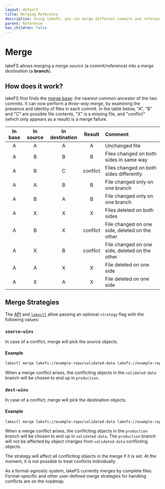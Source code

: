 ```yaml
---
layout: default
title: Merging Reference
description: Using lakeFS, you can merge different commits and references into a branch. The purpose of this document is to explain how to use this feature.
parent: Reference
has_children: false
---
```


# Merge

lakeFS allows merging a _merge source_ (a commit/reference) into a _merge destination_ (a **branch**). 

## How does it work?

lakeFS first finds the [merge base](https://git-scm.com/docs/git-merge-base#_description): the nearest common ancestor of the two commits.
It can now perform a _three-way merge_, by examining the presence and identity of files in each commit. In the table
below, "A", "B" and "C" are possible file contents, "X" is a missing file, and "conflict"
(which only appears as a result) is a merge failure.

| **In base** | **In source** | **In destination** | **Result** | **Comment**                                    |
|:-----------:|:-------------:|:------------------:|:----------:|:-----------------------------------------------|
|      A      |       A       |         A          |     A      | Unchanged file                                 |
|      A      |       B       |         B          |     B      | Files changed on both sides in same way        |
|      A      |       B       |         C          |  conflict  | Files changed on both sides differently        |
|      A      |       A       |         B          |     B      | File changed only on one branch                |
|      A      |       B       |         A          |     B      | File changed only on one branch                |
|      A      |       X       |         X          |     X      | Files deleted on both sides                    |
|      A      |       B       |         X          |  conflict  | File changed on one side, deleted on the other |
|      A      |       X       |         B          |  conflict  | File changed on one side, deleted on the other |
|      A      |       A       |         X          |     X      | File deleted on one side                       |
|      A      |       X       |         A          |     X      | File deleted on one side                       |

## Merge Strategies

The [API](./api.md) and [`lakectl`](./commands.md#lakectl-merge) allow passing an optional `strategy` flag with the following values:

### `source-wins`

In case of a conflict, merge will pick the source objects.

#### Example

```bash
lakectl merge lakefs://example-repo/validated-data lakefs://example-repo/production --strategy source-wins
```
When a merge conflict arises, the conflicting objects in the `validated-data` branch will be chosen to end up in `production`.

### `dest-wins`

In case of a conflict, merge will pick the destination objects.

#### Example

```bash
lakectl merge lakefs://example-repo/validated-data lakefs://example-repo/production --strategy dest-wins
```
When a merge conflict arises, the conflicting objects in the `production` branch will be chosen to end up in `validated-data`. The `production` branch will not be affected by object changes from `validated-data` conflicting objects.

The strategy will affect all conflicting objects in the merge if it is set. At the moment, it is not possible to treat conflicts individually.

As a format-agnostic system, lakeFS currently merges by complete files. Format-specific and
other user-defined merge strategies for handling conflicts are on the roadmap.
